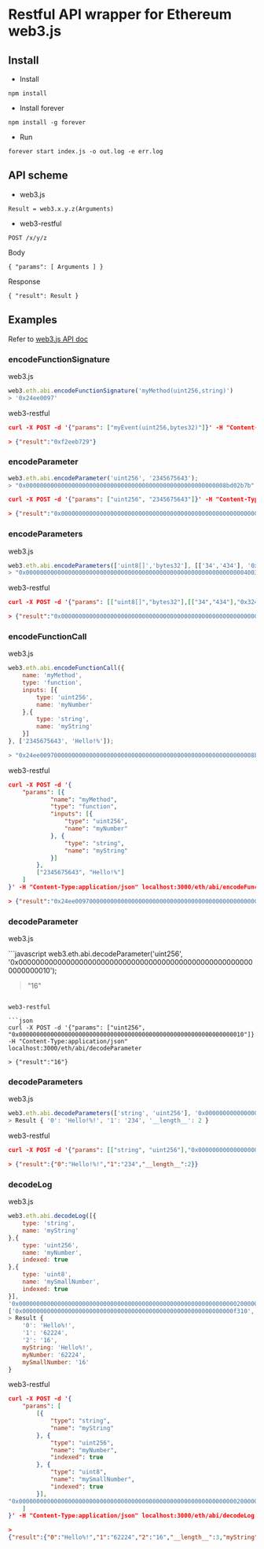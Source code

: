 # Restful  API wrapper for Ethereum web3.js

## Install

- Install

```
npm install
```

- Install forever

```
npm install -g forever
```

- Run

```
forever start index.js -o out.log -e err.log
```

## API scheme

- web3.js

```
Result = web3.x.y.z(Arguments)
```

- web3-restful

```
POST /x/y/z
```

  Body

```
{ "params": [ Arguments ] }
```

  Response

```
{ "result": Result }
```

## Examples

Refer to [web3.js API doc](https://web3js.readthedocs.io/en/v1.2.6/)

### encodeFunctionSignature

web3.js

```javascript
web3.eth.abi.encodeFunctionSignature('myMethod(uint256,string)')
> '0x24ee0097'
```

web3-restful

```json
curl -X POST -d '{"params": ["myEvent(uint256,bytes32)"]}' -H "Content-Type:application/json" localhost:3000/eth/abi/encodeFunctionSignature

> {"result":"0xf2eeb729"}
```

### encodeParameter

```javascript
web3.eth.abi.encodeParameter('uint256', '2345675643');
> "0x000000000000000000000000000000000000000000000000000000008bd02b7b"
```

```json
curl -X POST -d '{"params": ["uint256", "2345675643"]}' -H "Content-Type:application/json" localhost:3000/eth/abi/encodeParameter

> {"result":"0x000000000000000000000000000000000000000000000000000000008bd02b7b"}
```

### encodeParameters

web3.js

```javascript
web3.eth.abi.encodeParameters(['uint8[]','bytes32'], [['34','434'], '0x324567fff']);
> "0x00000000000000000000000000000000000000000000000000000000000000400324567fff0000000000000000000000000000000000000000000000000000000000000000000000000000000000000000000000000000000000000000000002000000000000000000000000000000000000000000000000000000000000002200000000000000000000000000000000000000000000000000000000000000b2"
```

web3-restful

```json
curl -X POST -d '{"params": [["uint8[]","bytes32"],[["34","434"],"0x324567fff"]]}' -H "Content-Type:application/json" localhost:3000/eth/abi/encodeParameters

> {"result":"0x00000000000000000000000000000000000000000000000000000000000000400324567fff0000000000000000000000000000000000000000000000000000000000000000000000000000000000000000000000000000000000000000000002000000000000000000000000000000000000000000000000000000000000002200000000000000000000000000000000000000000000000000000000000000b2"}
```

### encodeFunctionCall

web3.js

```javascript
web3.eth.abi.encodeFunctionCall({
    name: 'myMethod',
    type: 'function',
    inputs: [{
        type: 'uint256',
        name: 'myNumber'
    },{
        type: 'string',
        name: 'myString'
    }]
}, ['2345675643', 'Hello!%']);

> "0x24ee0097000000000000000000000000000000000000000000000000000000008bd02b7b0000000000000000000000000000000000000000000000000000000000000040000000000000000000000000000000000000000000000000000000000000000748656c6c6f212500000000000000000000000000000000000000000000000000"

```

web3-restful

```json
curl -X POST -d '{
	"params": [{
			"name": "myMethod",
			"type": "function",
			"inputs": [{
				"type": "uint256",
				"name": "myNumber"
			}, {
				"type": "string",
				"name": "myString"
			}]
		},
		["2345675643", "Hello!%"]
	]
}' -H "Content-Type:application/json" localhost:3000/eth/abi/encodeFunctionCall

> {"result":"0x24ee0097000000000000000000000000000000000000000000000000000000008bd02b7b0000000000000000000000000000000000000000000000000000000000000040000000000000000000000000000000000000000000000000000000000000000748656c6c6f212500000000000000000000000000000000000000000000000000"}
```

### decodeParameter

web3.js

​```javascript
web3.eth.abi.decodeParameter('uint256', '0x0000000000000000000000000000000000000000000000000000000000000010');
> "16"
```

web3-restful

```json
curl -X POST -d '{"params": ["uint256", "0x0000000000000000000000000000000000000000000000000000000000000010"]}' -H "Content-Type:application/json" localhost:3000/eth/abi/decodeParameter

> {"result":"16"}
```

### decodeParameters

web3.js

```javascript
web3.eth.abi.decodeParameters(['string', 'uint256'], '0x000000000000000000000000000000000000000000000000000000000000004000000000000000000000000000000000000000000000000000000000000000ea000000000000000000000000000000000000000000000000000000000000000848656c6c6f212521000000000000000000000000000000000000000000000000');
> Result { '0': 'Hello!%!', '1': '234', '__length__': 2 }
```

web3-restful

```json
curl -X POST -d '{"params": [["string", "uint256"],"0x000000000000000000000000000000000000000000000000000000000000004000000000000000000000000000000000000000000000000000000000000000ea000000000000000000000000000000000000000000000000000000000000000848656c6c6f212521000000000000000000000000000000000000000000000000"]}' -H "Content-Type:application/json" localhost:3000/eth/abi/decodeParameters

> {"result":{"0":"Hello!%!","1":"234","__length__":2}}
```


### decodeLog

web3.js

```javascript
web3.eth.abi.decodeLog([{
    type: 'string',
    name: 'myString'
},{
    type: 'uint256',
    name: 'myNumber',
    indexed: true
},{
    type: 'uint8',
    name: 'mySmallNumber',
    indexed: true
}],
'0x0000000000000000000000000000000000000000000000000000000000000020000000000000000000000000000000000000000000000000000000000000000748656c6c6f252100000000000000000000000000000000000000000000000000',
['0x000000000000000000000000000000000000000000000000000000000000f310', '0x0000000000000000000000000000000000000000000000000000000000000010']);
> Result {
    '0': 'Hello%!',
    '1': '62224',
    '2': '16',
    myString: 'Hello%!',
    myNumber: '62224',
    mySmallNumber: '16'
}
```

web3-restful

```json
curl -X POST -d '{
	"params": [
		[{
			"type": "string",
			"name": "myString"
		}, {
			"type": "uint256",
			"name": "myNumber",
			"indexed": true
		}, {
			"type": "uint8",
			"name": "mySmallNumber",
			"indexed": true
		}],
"0x0000000000000000000000000000000000000000000000000000000000000020000000000000000000000000000000000000000000000000000000000000000748656c6c6f252100000000000000000000000000000000000000000000000000", ["0x000000000000000000000000000000000000000000000000000000000000f310", "0x0000000000000000000000000000000000000000000000000000000000000010"]
	]
}' -H "Content-Type:application/json" localhost:3000/eth/abi/decodeLog

>
{"result":{"0":"Hello%!","1":"62224","2":"16","__length__":3,"myString":"Hello%!","myNumber":"62224","mySmallNumber":"16"}}
```
